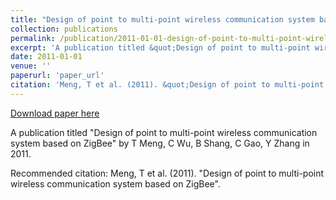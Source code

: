 ```yaml
---
title: "Design of point to multi-point wireless communication system based on ZigBee"
collection: publications
permalink: /publication/2011-01-01-design-of-point-to-multi-point-wireless-communication-sys
excerpt: 'A publication titled &quot;Design of point to multi-point wireless communication system based on ZigBee&quot; by T Meng, C Wu, B Shang, C Gao, Y Zhang in 2011.'
date: 2011-01-01
venue: ''
paperurl: 'paper_url'
citation: 'Meng, T et al. (2011). &quot;Design of point to multi-point wireless communication system based on ZigBee&quot;.'
---
```


<a href='paper_url'>Download paper here</a>

A publication titled &quot;Design of point to multi-point wireless communication system based on ZigBee&quot; by T Meng, C Wu, B Shang, C Gao, Y Zhang in 2011.

Recommended citation: Meng, T et al. (2011). "Design of point to multi-point wireless communication system based on ZigBee".
